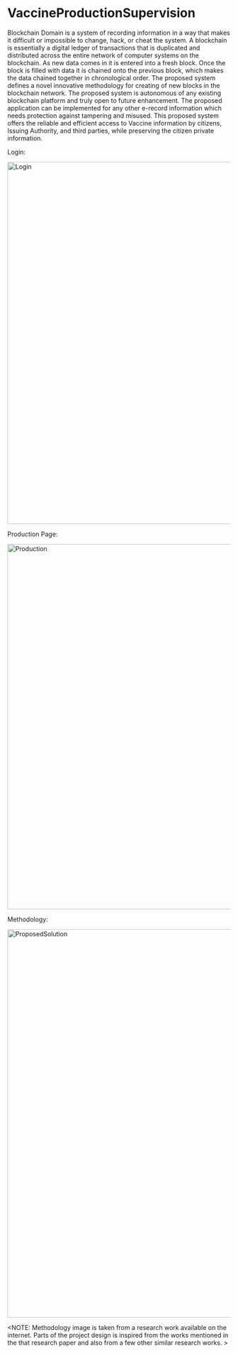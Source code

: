 # VaccineProductionSupervision
Blockchain Domain is a system of recording information in a way that makes it difficult or  impossible to change, hack, or cheat the system. A blockchain is essentially a digital ledger of transactions that is duplicated and distributed across the entire network of computer systems  on the blockchain. As new data comes in it is entered into a fresh block. Once the block is  filled with data it is chained onto the previous block, which makes the data chained together  in chronological order. The proposed system defines a novel innovative methodology for  creating of new blocks in the blockchain network. The proposed system is autonomous of any  existing blockchain platform and truly open to future enhancement. The proposed application  can be implemented for any other e-record information which needs protection against  tampering and misused. This proposed system offers the reliable and efficient access to  Vaccine information by citizens, Issuing Authority, and third parties, while preserving the  citizen private information. 

Login:


<img width="817" alt="Login" src="https://user-images.githubusercontent.com/53167490/235476790-1f42a7ca-e80f-411d-b2a6-a8fcb56e78d3.png">


Production Page:



<img width="824" alt="Production" src="https://user-images.githubusercontent.com/53167490/235476012-435e5149-b875-4e43-9f09-3fa38e91e8a1.png">


Methodology: 



<img width="876" alt="ProposedSolution" src="https://user-images.githubusercontent.com/53167490/235476065-20d9fb93-df05-4eca-af0f-1cb3546c6696.png">




<NOTE: Methodology image is taken from a research work available on the internet. Parts of the project design is inspired from the works mentioned in the that research paper and also from a few other similar research works. >
